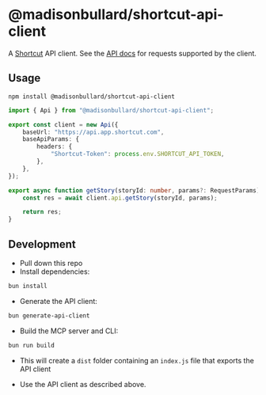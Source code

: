 # @madisonbullard/shortcut-api-client
A [Shortcut](https://www.shortcut.com/) API client. See the [API docs](https://developer.shortcut.com/api/rest/v3) for requests supported by the client.

## Usage
`npm install @madisonbullard/shortcut-api-client`

```ts
import { Api } from "@madisonbullard/shortcut-api-client";

export const client = new Api({
	baseUrl: "https://api.app.shortcut.com",
	baseApiParams: {
		headers: {
			"Shortcut-Token": process.env.SHORTCUT_API_TOKEN,
		},
	},
});

export async function getStory(storyId: number, params?: RequestParams) {
	const res = await client.api.getStory(storyId, params);

	return res;
}
```

## Development
- Pull down this repo
- Install dependencies:
```bash
bun install
```

- Generate the API client:
```bash
bun generate-api-client
```

- Build the MCP server and CLI:
```bash
bun run build
```
- This will create a `dist` folder containing an `index.js` file that exports the API client

- Use the API client as described above.


